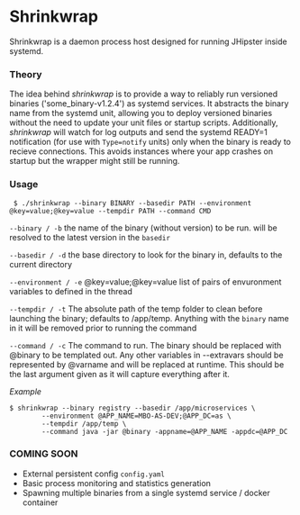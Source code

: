 # Shrinkwrap
Shrinkwrap is a daemon process host designed for running JHipster inside systemd.

### Theory
The idea behind *shrinkwrap* is to provide a way to reliably run versioned binaries ('some_binary-v1.2.4') as systemd services. It abstracts the binary name from the systemd unit, allowing you to deploy versioned binaries without the need to update your unit files or startup scripts. Additionally, *shrinkwrap* will watch for log outputs and send the systemd READY=1 notification (for use with `Type=notify` units) only when the binary is ready to recieve connections. This avoids instances where your app crashes on startup but the wrapper might still be running.

### Usage
` $ ./shrinkwrap --binary BINARY --basedir PATH --environment @key=value;@key=value --tempdir PATH --command CMD`

`--binary / -b` the name of the binary (without version) to be run. will be resolved to the latest version in the `basedir`

`--basedir / -d` the base directory to look for the binary in, defaults to the current directory

`--environment / -e` @key=value;@key=value list of pairs of envuronment variables to defined in the thread

`--tempdir / -t` The absolute path of the temp folder to clean before launching the binary; defaults to /app/temp. Anything with the `binary` name in it will be removed prior to running the command

`--command / -c` The command to run. The binary should be replaced with @binary to be templated out. Any other variables in --extravars should be represented by @varname and will be replaced at runtime. This should be the last argument given as it will capture everything after it.

*Example*
```shell
$ shrinkwrap --binary registry --basedir /app/microservices \
        --environment @APP_NAME=MBO-AS-DEV;@APP_DC=as \
        --tempdir /app/temp \
        --command java -jar @binary -appname=@APP_NAME -appdc=@APP_DC
```

### COMING SOON
* External persistent config `config.yaml`
* Basic process monitoring and statistics generation
* Spawning multiple binaries from a single systemd service / docker container